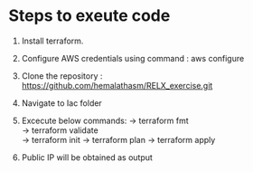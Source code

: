 # Steps to exeute code
1. Install terraform.
2. Configure AWS credentials using command : aws configure
3. Clone the repository : https://github.com/hemalathasm/RELX_exercise.git
4. Navigate to Iac folder
5. Excecute below commands:
   -> terraform fmt          
   -> terraform validate     
   -> terraform init
   -> terraform plan
   -> terraform apply

6. Public IP will be obtained as output

